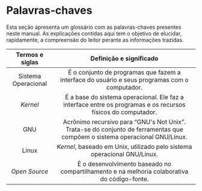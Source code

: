 # Palavras-chaves

Esta seção apresenta um glossário com as palavras-chaves presentes neste manual. As explicações contidas aqui tem o objetivo de elucidar, rapidamente, a compreensão do leitor perante as informações trazidas.

|**Termos e siglas**|**Definição e significado**|
|:--:|:--:|
|Sistema Operacional|É o conjunto de programas que fazem a interface do usuário e seus programas com o computador.|
|*Kernel*|É a base do sistema operacional. Ele faz a interface entre os programas e os recursos físicos do computador.|
|GNU|Acrônimo recursivo para “GNU's Not Unix”. Trata-se do conjunto de ferramentas que compõem o sistema operacional GNU/Linux.|
|Linux|*Kernel*, baseado em Unix, utilizado pelo sistema operacional GNU/Linux.|
|*Open Source*|É o desenvolvimento baseado no compartilhamento e na melhoria colaborativa do código-fonte.|